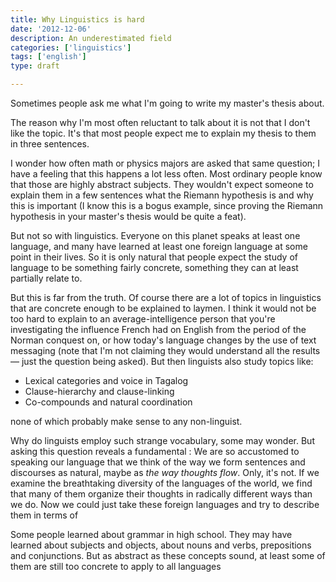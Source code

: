 ```yaml
---
title: Why Linguistics is hard
date: '2012-12-06'
description: An underestimated field
categories: ['linguistics']
tags: ['english']
type: draft

---
```


Sometimes people ask me what I'm going to write my master's thesis about.

The reason why I'm most often reluctant to talk about it is not that I don't like the topic. It's that most people expect me to explain my thesis to them in three sentences.

I wonder how often math or physics majors are asked that same question; I have a feeling that this happens a lot less often. Most ordinary people know that those are highly abstract subjects. They wouldn't expect someone to explain them in a few sentences what the Riemann hypothesis is and why this is important (I know this is a bogus example, since proving the Riemann hypothesis in your master's thesis would be quite a feat).

But not so with linguistics. Everyone on this planet speaks at least one language, and many have learned at least one foreign language at some point in their lives. So it is only natural that people expect the study of language to be something fairly concrete, something they can at least partially relate to.

But this is far from the truth. Of course there are a lot of topics in linguistics that are concrete enough to be explained to laymen. I think it would not be too hard to explain to an average-intelligence person that you're investigating the influence French had on English from the period of the Norman conquest on, or how today's language changes by the use of text messaging (note that I'm not claiming they would understand all the results &mdash; just the question being asked). But then linguists also study topics like:

* Lexical categories and voice in Tagalog
* Clause-hierarchy and clause-linking
* Co-compounds and natural coordination

none of which probably make sense to any non-linguist.

Why do linguists employ such strange vocabulary, some may wonder. But asking this question reveals a fundamental : We are so accustomed to speaking our language that we think of the way we form sentences and discourses as natural, maybe as *the way thoughts flow*. Only, it's not. If we examine the breathtaking diversity of the languages of the world, we find that many of them organize their thoughts in radically different ways than we do. Now we could just take these foreign languages and try to describe them in terms of 

Some people learned about grammar in high school. They may have learned about subjects and objects, about nouns and verbs, prepositions and conjunctions. But as abstract as these concepts sound, at least some of them are still too concrete to apply to all languages
